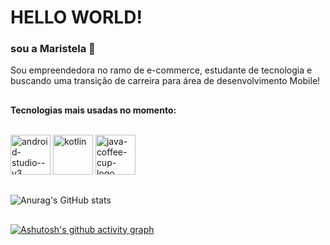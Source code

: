 <h1>HELLO WORLD!</h1>

<h3>sou a Maristela 👋</h3>
Sou empreendedora no ramo de e-commerce, estudante de tecnologia e buscando uma transição de carreira para área de desenvolvimento Mobile!

##
<strong>Tecnologias mais usadas no momento:</strong>
<div style="display: inline_block"><br>

   <img width="64" height="64" src="https://img.icons8.com/nolan/64/android-studio--v3.png" alt="android-studio--v3"/>
  <img width="64" height="64" src="https://img.icons8.com/nolan/64/kotlin.png" alt="kotlin"/>
  <img width="64" height="64" src="https://img.icons8.com/nolan/64/java-coffee-cup-logo.png" alt="java-coffee-cup-logo"/>

</div>


  

 
##
  ![Anurag's GitHub stats](https://github-readme-stats.vercel.app/api?username=MarisDev&show_icons=true&theme=midnight-purple)
</div>


##
[![Ashutosh's github activity graph](https://github-readme-activity-graph.vercel.app/graph?username=MarisDev&bg_color=000000&color=a358fd&line=7300ff&point=ffffff&area=true&hide_border=true)](https://github.com/ashutosh00710/github-readme-activity-graph)

